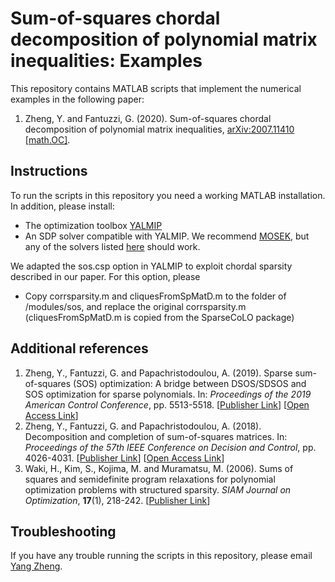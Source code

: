 # Sum-of-squares chordal decomposition of polynomial matrix inequalities: Examples

This repository contains MATLAB scripts that implement the numerical examples in the following paper:

1) Zheng, Y. and Fantuzzi, G. (2020). Sum-of-squares chordal decomposition of polynomial matrix inequalities, [arXiv:2007.11410 [math.OC]](https://arxiv.org/abs/2007.11410).

## Instructions

To run the scripts in this repository you need a working MATLAB installation. In addition, please install:
* The optimization toolbox [YALMIP](https://yalmip.github.io/)
* An SDP solver compatible with YALMIP. We recommend [MOSEK](https://www.mosek.com/), but any of the solvers listed [here](https://yalmip.github.io/allsolvers/) should work.

We adapted the sos.csp option in YALMIP to exploit chordal sparsity described in our paper. For this option, please
* Copy corrsparsity.m and cliquesFromSpMatD.m to the folder of /modules/sos, and replace the original corrsparsity.m (cliquesFromSpMatD.m is copied from the SparseCoLO package)

## Additional references
1) Zheng, Y., Fantuzzi, G. and Papachristodoulou, A. (2019). Sparse sum-of-squares (SOS) optimization: A bridge between DSOS/SDSOS and SOS optimization for sparse polynomials. In: *Proceedings of the 2019 American Control Conference*, pp. 5513-5518. [[Publisher Link](https://doi.org/10.23919/ACC.2019.8814998)]  [[Open Access Link](https://arxiv.org/pdf/1807.05463.pdf)]
2) Zheng, Y., Fantuzzi, G. and Papachristodoulou, A. (2018). Decomposition and completion of sum-of-squares matrices. In: *Proceedings of the 57th IEEE Conference on Decision and Control*, pp. 4026-4031. [[Publisher Link](https://doi.org/10.1109/CDC.2018.8619144)]  [[Open Access Link](https://arxiv.org/pdf/1804.02711.pdf)]
3) Waki, H., Kim, S., Kojima, M. and Muramatsu, M. (2006). Sums of squares and semidefinite program relaxations for polynomial optimization problems with structured sparsity. *SIAM Journal on Optimization*, **17**(1), 218-242. [[Publisher Link](https://doi.org/10.1137/050623802)]

## Troubleshooting
If you have any trouble running the scripts in this repository, please email [Yang Zheng](mailto:zhengy@g.harvard.edu?Subject=SOS-csp).
